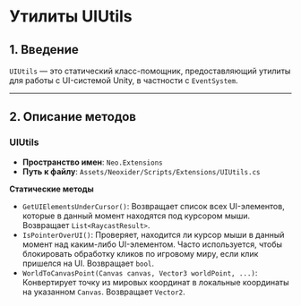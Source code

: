 # Утилиты UIUtils

## 1. Введение

`UIUtils` — это статический класс-помощник, предоставляющий утилиты для работы с UI-системой Unity, в частности с `EventSystem`.

---

## 2. Описание методов

### UIUtils
- **Пространство имен**: `Neo.Extensions`
- **Путь к файлу**: `Assets/Neoxider/Scripts/Extensions/UIUtils.cs`

**Статические методы**
- `GetUIElementsUnderCursor()`: Возвращает список всех UI-элементов, которые в данный момент находятся под курсором мыши. Возвращает `List<RaycastResult>`.
- `IsPointerOverUI()`: Проверяет, находится ли курсор мыши в данный момент над каким-либо UI-элементом. Часто используется, чтобы блокировать обработку кликов по игровому миру, если клик пришелся на UI. Возвращает `bool`.
- `WorldToCanvasPoint(Canvas canvas, Vector3 worldPoint, ...)`: Конвертирует точку из мировых координат в локальные координаты на указанном `Canvas`. Возвращает `Vector2`.
